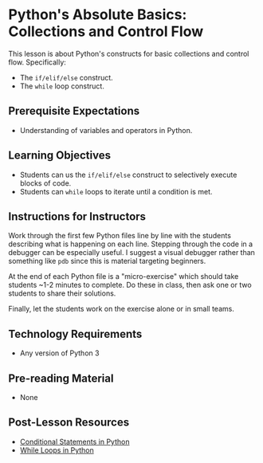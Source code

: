 # Python's Absolute Basics: Collections and Control Flow

This lesson is about Python's constructs for basic collections and control flow. Specifically:

* The `if/elif/else` construct.
* The `while` loop construct.

## Prerequisite Expectations

* Understanding of variables and operators in Python.

## Learning Objectives

* Students can us the `if/elif/else` construct to selectively execute blocks of code.
* Students can `while` loops to iterate until a condition is met.

## Instructions for Instructors

Work through the first few Python files line by line with the students describing what is happening on each line. Stepping through the code in a debugger can be especially useful. I suggest a visual debugger rather than something like `pdb` since this is material targeting beginners.

At the end of each Python file is a "micro-exercise" which should take students ~1-2 minutes to complete. Do these in class, then ask one or two students to share their solutions.

Finally, let the students work on the exercise alone or in small teams.

## Technology Requirements

* Any version of Python 3

## Pre-reading Material

* None

## Post-Lesson Resources

* [Conditional Statements in Python](https://realpython.com/python-conditional-statements/)
* [While Loops in Python](https://realpython.com/python-while-loop/)